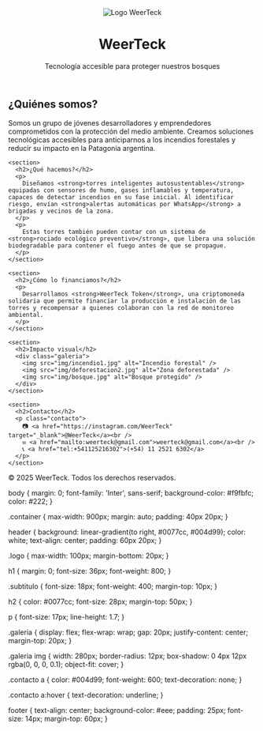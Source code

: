 <!DOCTYPE html>
<html lang="es">
<head>
  <meta charset="UTF-8" />
  <meta name="viewport" content="width=device-width, initial-scale=1.0" />
  <title>WeerTeck | Tecnología ambiental contra incendios</title>
  <link rel="stylesheet" href="style.css" />
  <link href="https://fonts.googleapis.com/css2?family=Inter:wght@400;600;800&display=swap" rel="stylesheet">
</head>
<body>
  <header>
    <div class="container">
      <img src="img/logo.png" alt="Logo WeerTeck" class="logo" />
      <h1>WeerTeck</h1>
      <p class="subtitulo">Tecnología accesible para proteger nuestros bosques</p>
    </div>
  </header>

  <main class="container">
    <section>
      <h2>¿Quiénes somos?</h2>
      <p>
        Somos un grupo de jóvenes desarrolladores y emprendedores comprometidos con la protección del medio ambiente. Creamos soluciones tecnológicas accesibles para anticiparnos a los incendios forestales y reducir su impacto en la Patagonia argentina.
      </p>
    </section>

    <section>
      <h2>¿Qué hacemos?</h2>
      <p>
        Diseñamos <strong>torres inteligentes autosustentables</strong> equipadas con sensores de humo, gases inflamables y temperatura, capaces de detectar incendios en su fase inicial. Al identificar riesgo, envían <strong>alertas automáticas por WhatsApp</strong> a brigadas y vecinos de la zona.
      </p>
      <p>
        Estas torres también pueden contar con un sistema de <strong>rociado ecológico preventivo</strong>, que libera una solución biodegradable para contener el fuego antes de que se propague.
      </p>
    </section>

    <section>
      <h2>¿Cómo lo financiamos?</h2>
      <p>
        Desarrollamos <strong>WeerTeck Token</strong>, una criptomoneda solidaria que permite financiar la producción e instalación de las torres y recompensar a quienes colaboran con la red de monitoreo ambiental.
      </p>
    </section>

    <section>
      <h2>Impacto visual</h2>
      <div class="galeria">
        <img src="img/incendio1.jpg" alt="Incendio forestal" />
        <img src="img/deforestacion2.jpg" alt="Zona deforestada" />
        <img src="img/bosque.jpg" alt="Bosque protegido" />
      </div>
    </section>

    <section>
      <h2>Contacto</h2>
      <p class="contacto">
        📷 <a href="https://instagram.com/WeerTeck" target="_blank">@WeerTeck</a><br />
        ✉️ <a href="mailto:weerteck@gmail.com">weerteck@gmail.com</a><br />
        📞 <a href="tel:+541125216302">(+54) 11 2521 6302</a>
      </p>
    </section>
  </main>

  <footer>
    <p>© 2025 WeerTeck. Todos los derechos reservados.</p>
  body {
  margin: 0;
  font-family: 'Inter', sans-serif;
  background-color: #f9fbfc;
  color: #222;
}

.container {
  max-width: 900px;
  margin: auto;
  padding: 40px 20px;
}

header {
  background: linear-gradient(to right, #0077cc, #004d99);
  color: white;
  text-align: center;
  padding: 60px 20px;
}

.logo {
  max-width: 100px;
  margin-bottom: 20px;
}

h1 {
  margin: 0;
  font-size: 36px;
  font-weight: 800;
}

.subtitulo {
  font-size: 18px;
  font-weight: 400;
  margin-top: 10px;
}

h2 {
  color: #0077cc;
  font-size: 28px;
  margin-top: 50px;
}

p {
  font-size: 17px;
  line-height: 1.7;
}

.galeria {
  display: flex;
  flex-wrap: wrap;
  gap: 20px;
  justify-content: center;
  margin-top: 20px;
}

.galeria img {
  width: 280px;
  border-radius: 12px;
  box-shadow: 0 4px 12px rgba(0, 0, 0, 0.1);
  object-fit: cover;
}

.contacto a {
  color: #004d99;
  font-weight: 600;
  text-decoration: none;
}

.contacto a:hover {
  text-decoration: underline;
}

footer {
  text-align: center;
  background-color: #eee;
  padding: 25px;
  font-size: 14px;
  margin-top: 60px;
}



      
